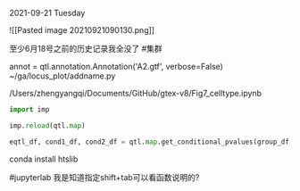 2021-09-21 Tuesday

![[Pasted image 20210921090130.png]]


至少6月18号之前的历史记录我全没了 #集群



annot = qtl.annotation.Annotation('A2.gtf', verbose=False)
~/ga/locus_plot/addname.py



/Users/zhengyangqi/Documents/GitHub/gtex-v8/Fig7_celltype.ipynb

```python
import imp

imp.reload(qtl.map)

eqtl_df, cond1_df, cond2_df = qtl.map.get_conditional_pvalues(group_df, genotype_df, phenotype_df, covariates_df, phenotype_id=gene.id, window=1000000)
```


conda install  htslib

#jupyterlab 我是知道指定shift+tab可以看函数说明的?